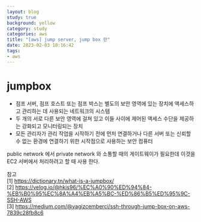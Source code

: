 ```yaml
---
layout: blog
study: true
background: yellow
category: study
categories: aws
title: "[aws] jump server, jump box 란"
date: 2023-02-03 10:16:42
tags:
- aws
---
```


# jumpbox
- 점프 서버, 점프 호스트 또는 점프 박스는 별도의 보안 영역에 있는 장치에 액세스하고 관리하는 데 사용되는 네트워크의 시스템
- 두 개의 서로 다른 보안 영역에 걸쳐 있고 이들 사이에 제어된 액세스 수단을 제공하는 강화되고 모니터링되는 장치
- 모든 관리자가 관리 작업을 시작하기 전에 먼저 연결하거나 다른 서버 또는 신뢰할 수 없는 환경에 연결하기 위한 시작점으로 사용하는 보안 컴퓨터


public network 에서 private network 와 소통할 때의 게이트웨이가 필요한데 이것을 EC2 서버에서 처리하려고 할 때 사용 한다.

참고  
[1] https://dictionary.tn/what-is-a-jumpbox/  
[2] https://velog.io/@hkjs96/%EC%A0%90%ED%94%84-%EB%B0%95%EC%8A%A4%EB%A5%BC-%ED%86%B5%ED%95%9C-SSH-AWS  
[3] https://medium.com/@yagizcemberci/ssh-through-jump-box-on-aws-7839c28fb8c6


